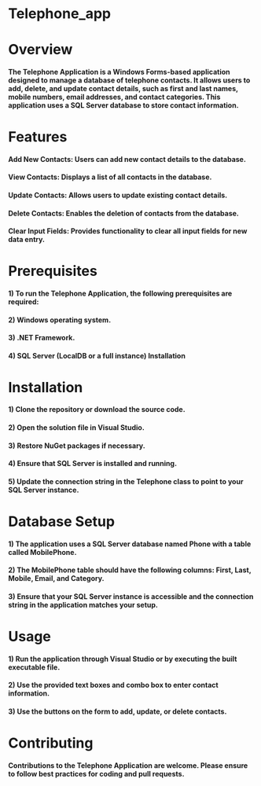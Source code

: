 # Telephone_app

# Overview
#### The Telephone Application is a Windows Forms-based application designed to manage a database of telephone contacts. It allows users to add, delete, and update contact details, such as first and last names, mobile numbers, email addresses, and contact categories. This application uses a SQL Server database to store contact information.

# Features

#### Add New Contacts: Users can add new contact details to the database.
#### View Contacts: Displays a list of all contacts in the database.
#### Update Contacts: Allows users to update existing contact details.
#### Delete Contacts: Enables the deletion of contacts from the database.
#### Clear Input Fields: Provides functionality to clear all input fields for new data entry.

# Prerequisites
#### 1) To run the Telephone Application, the following prerequisites are required:
#### 2) Windows operating system.
#### 3) .NET Framework.
#### 4) SQL Server (LocalDB or a full instance) Installation

# Installation
#### 1) Clone the repository or download the source code.
#### 2) Open the solution file in Visual Studio.
#### 3) Restore NuGet packages if necessary.
#### 4) Ensure that SQL Server is installed and running.
#### 5) Update the connection string in the Telephone class to point to your SQL Server instance.


# Database Setup
#### 1) The application uses a SQL Server database named Phone with a table called MobilePhone.
#### 2) The MobilePhone table should have the following columns: First, Last, Mobile, Email, and Category.
#### 3) Ensure that your SQL Server instance is accessible and the connection string in the application matches your setup.

# Usage
#### 1) Run the application through Visual Studio or by executing the built executable file.
#### 2) Use the provided text boxes and combo box to enter contact information.
#### 3) Use the buttons on the form to add, update, or delete contacts.

# Contributing
#### Contributions to the Telephone Application are welcome. Please ensure to follow best practices for coding and pull requests.

